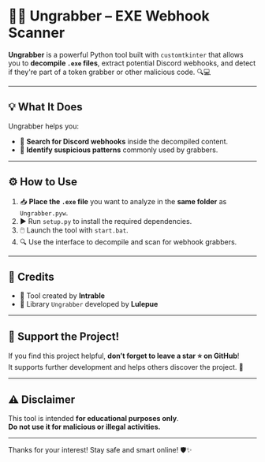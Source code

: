# 🕵️‍♂️ Ungrabber – EXE Webhook Scanner

**Ungrabber** is a powerful Python tool built with `customtkinter` that allows you to **decompile `.exe` files**, extract potential Discord webhooks, and detect if they're part of a token grabber or other malicious code. 🔍💻

---

## 💡 What It Does

Ungrabber helps you:

- 🔎 **Search for Discord webhooks** inside the decompiled content.
- 🚨 **Identify suspicious patterns** commonly used by grabbers.

---

## ⚙️ How to Use

1. 📥 **Place the `.exe` file** you want to analyze in the **same folder** as `Ungrabber.pyw`.
2. ▶️ Run `setup.py` to install the required dependencies.
3. 🖱️ Launch the tool with `start.bat`.
4. 🔍 Use the interface to decompile and scan for webhook grabbers.

---

## 👤 Credits

- 🧠 Tool created by **Intrable**
- 🧰 Library `Ungrabber` developed by **Lulepue**

---

## 🌟 Support the Project!

If you find this project helpful, **don’t forget to leave a star ⭐ on GitHub**!  
It supports further development and helps others discover the project. 🙌

---

## ⚠️ Disclaimer

This tool is intended **for educational purposes only**.  
**Do not use it for malicious or illegal activities.**

---

Thanks for your interest! Stay safe and smart online! 🛡️✨
